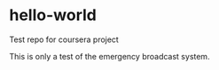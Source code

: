 hello-world
===========

Test repo for coursera project

This is only a test of the emergency broadcast system. 
